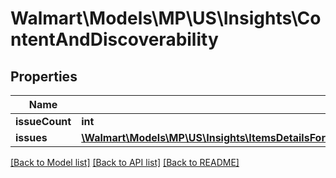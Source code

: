 # Walmart\Models\MP\US\Insights\ContentAndDiscoverability

## Properties

Name | Type | Description | Notes
------------ | ------------- | ------------- | -------------
**issueCount** | **int** |  | [optional]
**issues** | [**\Walmart\Models\MP\US\Insights\ItemsDetailsForListing200ResponsePayloadInnerScoreDetailsContentAndDiscoverabilityIssuesInner[]**](ItemsDetailsForListing200ResponsePayloadInnerScoreDetailsContentAndDiscoverabilityIssuesInner.md) |  | [optional]


[[Back to Model list]](./) [[Back to API list]](../../../../../README.md#supported-apis) [[Back to README]](../../../../../README.md)
